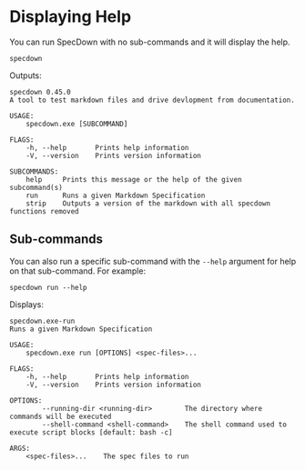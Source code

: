# Displaying Help

You can run SpecDown with no sub-commands and it will display the help.

```shell,script(name="with-no-args")
specdown
```

Outputs:

```,verify(script_name="with-no-args", stream=stderr)
specdown 0.45.0
A tool to test markdown files and drive devlopment from documentation.

USAGE:
    specdown.exe [SUBCOMMAND]

FLAGS:
    -h, --help       Prints help information
    -V, --version    Prints version information

SUBCOMMANDS:
    help     Prints this message or the help of the given subcommand(s)
    run      Runs a given Markdown Specification
    strip    Outputs a version of the markdown with all specdown functions removed
```

## Sub-commands

You can also run a specific sub-command with the `--help` argument for help on that sub-command.
For example:

```shell,script(name="run-with-help")
specdown run --help
```

Displays:

```,verify(script_name="run-with-help")
specdown.exe-run 
Runs a given Markdown Specification

USAGE:
    specdown.exe run [OPTIONS] <spec-files>...

FLAGS:
    -h, --help       Prints help information
    -V, --version    Prints version information

OPTIONS:
        --running-dir <running-dir>        The directory where commands will be executed
        --shell-command <shell-command>    The shell command used to execute script blocks [default: bash -c]

ARGS:
    <spec-files>...    The spec files to run
```

